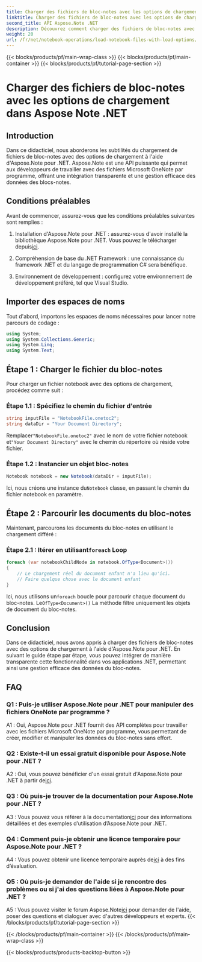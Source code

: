 ```yaml
---
title: Charger des fichiers de bloc-notes avec les options de chargement dans Aspose Note .NET
linktitle: Charger des fichiers de bloc-notes avec les options de chargement dans Aspose Note .NET
second_title: API Aspose.Note .NET
description: Découvrez comment charger des fichiers de bloc-notes avec des options de chargement à l'aide d'Aspose.Note pour .NET. Intégrez de manière transparente cette fonctionnalité dans vos applications .NET pour une gestion efficace des données de notebook.
weight: 20
url: /fr/net/notebook-operations/load-notebook-files-with-load-options/
---
```


{{< blocks/products/pf/main-wrap-class >}}
{{< blocks/products/pf/main-container >}}
{{< blocks/products/pf/tutorial-page-section >}}

# Charger des fichiers de bloc-notes avec les options de chargement dans Aspose Note .NET

## Introduction

Dans ce didacticiel, nous aborderons les subtilités du chargement de fichiers de bloc-notes avec des options de chargement à l'aide d'Aspose.Note pour .NET. Aspose.Note est une API puissante qui permet aux développeurs de travailler avec des fichiers Microsoft OneNote par programme, offrant une intégration transparente et une gestion efficace des données des blocs-notes.

## Conditions préalables

Avant de commencer, assurez-vous que les conditions préalables suivantes sont remplies :

1.  Installation d'Aspose.Note pour .NET : assurez-vous d'avoir installé la bibliothèque Aspose.Note pour .NET. Vous pouvez le télécharger depuis[ici](https://releases.aspose.com/note/net/).

2. Compréhension de base du .NET Framework : une connaissance du framework .NET et du langage de programmation C# sera bénéfique.

3. Environnement de développement : configurez votre environnement de développement préféré, tel que Visual Studio.

## Importer des espaces de noms

Tout d'abord, importons les espaces de noms nécessaires pour lancer notre parcours de codage :

```csharp
using System;
using System.Collections.Generic;
using System.Linq;
using System.Text;
```

## Étape 1 : Charger le fichier du bloc-notes

Pour charger un fichier notebook avec des options de chargement, procédez comme suit :

### Étape 1.1 : Spécifiez le chemin du fichier d'entrée

```csharp
string inputFile = "NotebookFile.onetoc2";
string dataDir = "Your Document Directory";
```

 Remplacer`"NotebookFile.onetoc2"` avec le nom de votre fichier notebook et`"Your Document Directory"` avec le chemin du répertoire où réside votre fichier.

### Étape 1.2 : Instancier un objet bloc-notes

```csharp
Notebook notebook = new Notebook(dataDir + inputFile);
```

 Ici, nous créons une instance du`Notebook` classe, en passant le chemin du fichier notebook en paramètre.

## Étape 2 : Parcourir les documents du bloc-notes

Maintenant, parcourons les documents du bloc-notes en utilisant le chargement différé :

###  Étape 2.1 : Itérer en utilisant`foreach` Loop

```csharp
foreach (var notebookChildNode in notebook.OfType<Document>()) 
{
    // Le chargement réel du document enfant n'a lieu qu'ici.
    // Faire quelque chose avec le document enfant
}
```

 Ici, nous utilisons un`foreach` boucle pour parcourir chaque document du bloc-notes. Le`OfType<Document>()` La méthode filtre uniquement les objets de document du bloc-notes.

## Conclusion

Dans ce didacticiel, nous avons appris à charger des fichiers de bloc-notes avec des options de chargement à l'aide d'Aspose.Note pour .NET. En suivant le guide étape par étape, vous pouvez intégrer de manière transparente cette fonctionnalité dans vos applications .NET, permettant ainsi une gestion efficace des données du bloc-notes.

## FAQ

### Q1 : Puis-je utiliser Aspose.Note pour .NET pour manipuler des fichiers OneNote par programme ?

A1 : Oui, Aspose.Note pour .NET fournit des API complètes pour travailler avec les fichiers Microsoft OneNote par programme, vous permettant de créer, modifier et manipuler les données du bloc-notes sans effort.

### Q2 : Existe-t-il un essai gratuit disponible pour Aspose.Note pour .NET ?

A2 : Oui, vous pouvez bénéficier d'un essai gratuit d'Aspose.Note pour .NET à partir de[ici](https://releases.aspose.com/).

### Q3 : Où puis-je trouver de la documentation pour Aspose.Note pour .NET ?

 A3 : Vous pouvez vous référer à la documentation[ici](https://reference.aspose.com/note/net/) pour des informations détaillées et des exemples d’utilisation d’Aspose.Note pour .NET.

### Q4 : Comment puis-je obtenir une licence temporaire pour Aspose.Note pour .NET ?

 A4 : Vous pouvez obtenir une licence temporaire auprès de[ici](https://purchase.aspose.com/temporary-license/) à des fins d’évaluation.

### Q5 : Où puis-je demander de l'aide si je rencontre des problèmes ou si j'ai des questions liées à Aspose.Note pour .NET ?

 A5 : Vous pouvez visiter le forum Aspose.Note[ici](https://forum.aspose.com/c/note/28) pour demander de l'aide, poser des questions et dialoguer avec d'autres développeurs et experts.
{{< /blocks/products/pf/tutorial-page-section >}}

{{< /blocks/products/pf/main-container >}}
{{< /blocks/products/pf/main-wrap-class >}}

{{< blocks/products/products-backtop-button >}}
